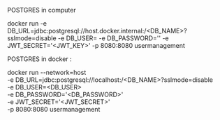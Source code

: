 POSTGRES in computer

docker run -e DB_URL=jdbc:postgresql://host.docker.internal:<PORT>/<DB_NAME>?sslmode=disable   -e DB_USER=<USERNAME>   -e DB_PASSWORD='<PASSWORD>'   -e JWT_SECRET='<JWT_KEY>'   -p 8080:8080 usermanagement

POSTGRES in docker :

docker run --network=host \
  -e DB_URL=jdbc:postgresql://localhost:<PORT>/<DB_NAME>?sslmode=disable \
  -e DB_USER=<DB_USER> \
  -e DB_PASSWORD='<DB_PASSWORD>' \
  -e JWT_SECRET='<JWT_SECRET>' \
  -p 8080:8080 usermanagement
